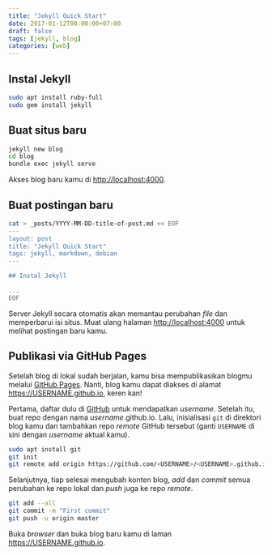 ```yaml
---
title: "Jekyll Quick Start"
date: 2017-01-12T08:00:00+07:00
draft: false
tags: [jekyll, blog]
categories: [web]
---
```


## Instal Jekyll

~~~ sh
sudo apt install ruby-full
sudo gem install jekyll
~~~

## Buat situs baru

~~~ sh
jekyll new blog
cd blog
bundle exec jekyll serve
~~~

Akses blog baru kamu di <http://localhost:4000>.


## Buat postingan baru

~~~ sh
cat > _posts/YYYY-MM-DD-title-of-post.md << EOF
---
layout: post
title: "Jekyll Quick Start"
tags: jekyll, markdown, debian
---

## Instal Jekyll

...
EOF
~~~

Server Jekyll secara otomatis akan memantau perubahan *file* dan memperbarui isi
situs. Muat ulang halaman <http://localhost:4000> untuk melihat postingan baru
kamu.


## Publikasi via GitHub Pages

Setelah blog di lokal sudah berjalan, kamu bisa mempublikasikan blogmu melalui
[GitHub Pages](https://pages.github.com/). Nanti, blog kamu dapat diakses di
alamat <https://USERNAME.github.io>, keren kan!

Pertama, daftar dulu di [GitHub](https://github.com/) untuk mendapatkan
*username*. Setelah itu, buat repo dengan nama *username*.github.io.
Lalu, inisialisasi `git` di direktori blog kamu dan tambahkan repo *remote*
GitHub tersebut (ganti `USERNAME` di sini dengan *username* aktual kamu).

~~~ sh
sudo apt install git
git init
git remote add origin https://github.com/<USERNAME>/<USERNAME>.github.io.git
~~~

Selanjutnya, tiap selesai mengubah konten blog, *add* dan *commit* semua
perubahan ke repo lokal dan *push* juga ke repo *remote*.

~~~ sh
git add --all
git commit -m "First commit"
git push -u origin master
~~~

Buka *browser* dan buka blog baru kamu di laman <https://USERNAME.github.io>.
